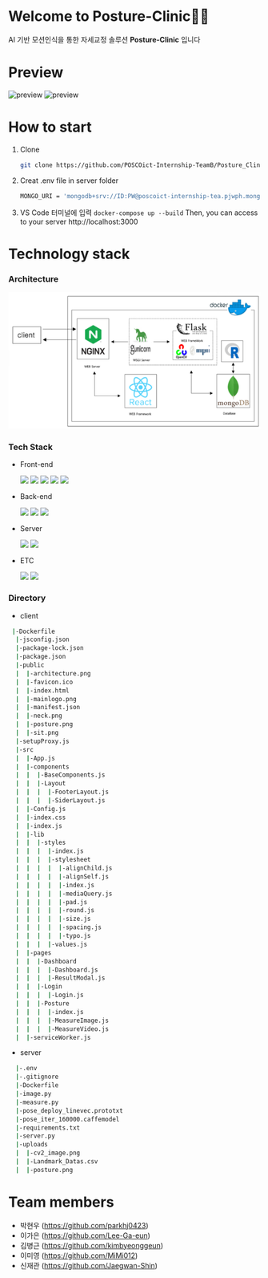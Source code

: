 # **Welcome to Posture-Clinic👩‍💻**

AI 기반 모션인식을 통한 자세교정 솔루션 **Posture-Clinic** 입니다

# **Preview**

![preview](client/public/preview1.gif)
![preview](client/public/preview2.gif)

# **How to start**

1. Clone

   ```bash
   git clone https://github.com/POSCOict-Internship-TeamB/Posture_Clinic.git
   ```

2. Creat .env file in server folder

   ```bash
   MONGO_URI = 'mongodb+srv://ID:PW@poscoict-internship-tea.pjwph.mongodb.net/test?authSource=admin&replicaSet=atlas-x4q3t7-shard-0&readPreference=primary&appname=MongoDB%20Compass&ssl=true'

   ```

3. VS Code 터미널에 입력
   `docker-compose up --build`
   Then, you can access to your server http://localhost:3000

# **Technology stack**

### Architecture

![Architecture](client/public/architecture.png)

### Tech Stack

- Front-end

    <img src="https://img.shields.io/badge/react.js-61DAFB?style=for-the-badge&logo=react&logoColor=black">
    <img src="https://img.shields.io/badge/html-E34F26?style=for-the-badge&logo=html5&logoColor=white"> 
    <img src="https://img.shields.io/badge/css-1572B6?style=for-the-badge&logo=css3&logoColor=white">
    <img src="https://img.shields.io/badge/StyledComponents-DB7093?style=for-the-badge&logo=styled-components&logoColor=white">
    <img src="https://img.shields.io/badge/Antdesign-0170FE?style=for-the-badge&logo=AntDesign&logoColor=white">

- Back-end

    <img src="https://img.shields.io/badge/OpenCV-5C3EE8?style=for-the-badge&logo=OpenCV&logoColor=white">
    <img src="https://img.shields.io/badge/Flask-000000?style=for-the-badge&logo=Flask&logoColor=white">
    <img src="https://img.shields.io/badge/Mongo DB-47A248?style=for-the-badge&logo=MongoDB&logoColor=white">

- Server

    <img src="https://img.shields.io/badge/Nginx-009639?style=for-the-badge&logo=Nginx&logoColor=black">
    <img src="https://img.shields.io/badge/Docker-2496ED?style=for-the-badge&logo=Docker&logoColor=black">

- ETC

    <img src="https://img.shields.io/badge/github-181717?style=for-the-badge&logo=github&logoColor=white">
    <img src="https://img.shields.io/badge/Slack-4A154B?style=for-the-badge&logo=slack&logoColor=white">

### Directory

- client

```bash
 |-Dockerfile
  |-jsconfig.json
  |-package-lock.json
  |-package.json
  |-public
  |  |-architecture.png
  |  |-favicon.ico
  |  |-index.html
  |  |-mainlogo.png
  |  |-manifest.json
  |  |-neck.png
  |  |-posture.png
  |  |-sit.png
  |-setupProxy.js
  |-src
  |  |-App.js
  |  |-components
  |  |  |-BaseComponents.js
  |  |  |-Layout
  |  |  |  |-FooterLayout.js
  |  |  |  |-SiderLayout.js
  |  |-Config.js
  |  |-index.css
  |  |-index.js
  |  |-lib
  |  |  |-styles
  |  |  |  |-index.js
  |  |  |  |-stylesheet
  |  |  |  |  |-alignChild.js
  |  |  |  |  |-alignSelf.js
  |  |  |  |  |-index.js
  |  |  |  |  |-mediaQuery.js
  |  |  |  |  |-pad.js
  |  |  |  |  |-round.js
  |  |  |  |  |-size.js
  |  |  |  |  |-spacing.js
  |  |  |  |  |-typo.js
  |  |  |  |-values.js
  |  |-pages
  |  |  |-Dashboard
  |  |  |  |-Dashboard.js
  |  |  |  |-ResultModal.js
  |  |  |-Login
  |  |  |  |-Login.js
  |  |  |-Posture
  |  |  |  |-index.js
  |  |  |  |-MeasureImage.js
  |  |  |  |-MeasureVideo.js
  |  |-serviceWorker.js
```

- server

```bash
  |-.env
  |-.gitignore
  |-Dockerfile
  |-image.py
  |-measure.py
  |-pose_deploy_linevec.prototxt
  |-pose_iter_160000.caffemodel
  |-requirements.txt
  |-server.py
  |-uploads
  |  |-cv2_image.png
  |  |-Landmark_Datas.csv
  |  |-posture.png
```

# **Team members**

- 박현우 (https://github.com/parkhj0423)
- 이가은 (https://github.com/Lee-Ga-eun)
- 김병근 (https://github.com/kimbyeonggeun)
- 이미영 (https://github.com/MiMi012)
- 신재관 (https://github.com/Jaegwan-Shin)
